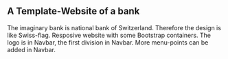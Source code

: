 ## A Template-Website of a bank
The imaginary bank is national bank of Switzerland. Therefore the design is like Swiss-flag.
Resposive website with some Bootstrap containers.
The logo is in Navbar, the first division in Navbar.
More menu-points can be added in Navbar.
